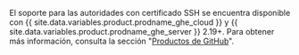 El soporte para las autoridades con certificado SSH se encuentra disponible con {{ site.data.variables.product.prodname_ghe_cloud }} y {{ site.data.variables.product.prodname_ghe_server }} 2.19+. Para obtener más información, consulta la sección "[Productos de GitHub](/articles/githubs-products)".
